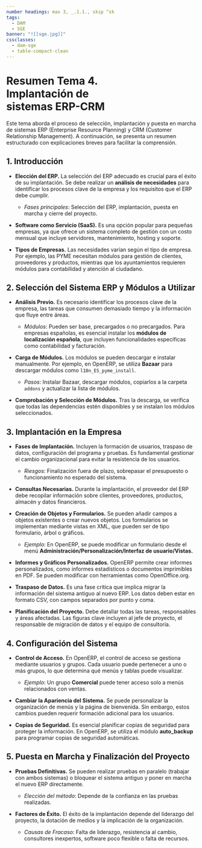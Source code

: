 ```yaml
---
number headings: max 3, _.1.1., skip ^sk
tags:
  - DAM
  - SGE
banner: "![[sge.jpg]]"
cssclasses:
  - dam-sge
  - table-compact-clean
---
```


# **Resumen Tema 4.** <br>Implantación de <br>sistemas ERP-CRM

Este tema aborda el proceso de selección, implantación y puesta en marcha de sistemas ERP (Enterprise Resource Planning) y CRM (Customer Relationship Management). A continuación, se presenta un resumen estructurado con explicaciones breves para facilitar la comprensión.

## 1. Introducción
- **Elección del ERP.** La selección del ERP adecuado es crucial para el éxito de su implantación. Se debe realizar un **análisis de necesidades** para identificar los procesos clave de la empresa y los requisitos que el ERP debe cumplir.
  - *Fases principales*: Selección del ERP, implantación, puesta en marcha y cierre del proyecto.
  
- **Software como Servicio (SaaS).** Es una opción popular para pequeñas empresas, ya que ofrece un sistema completo de gestión con un costo mensual que incluye servidores, mantenimiento, hosting y soporte.

- **Tipos de Empresas.** Las necesidades varían según el tipo de empresa. Por ejemplo, las PYME necesitan módulos para gestión de clientes, proveedores y productos, mientras que los ayuntamientos requieren módulos para contabilidad y atención al ciudadano.

## 2. Selección del Sistema ERP y Módulos a Utilizar
- **Análisis Previo.** Es necesario identificar los procesos clave de la empresa, las tareas que consumen demasiado tiempo y la información que fluye entre áreas.
  - *Módulos*: Pueden ser base, precargados o no precargados. Para empresas españolas, es esencial instalar los **módulos de localización española**, que incluyen funcionalidades específicas como contabilidad y facturación.

- **Carga de Módulos.** Los módulos se pueden descargar e instalar manualmente. Por ejemplo, en OpenERP, se utiliza **Bazaar** para descargar módulos como `l10n_ES_pyme_install`.
  - *Pasos*: Instalar Bazaar, descargar módulos, copiarlos a la carpeta `addons` y actualizar la lista de módulos.

- **Comprobación y Selección de Módulos.** Tras la descarga, se verifica que todas las dependencias estén disponibles y se instalan los módulos seleccionados.

## 3. Implantación en la Empresa
- **Fases de Implantación.** Incluyen la formación de usuarios, traspaso de datos, configuración del programa y pruebas. Es fundamental gestionar el cambio organizacional para evitar la resistencia de los usuarios.
  - *Riesgos*: Finalización fuera de plazo, sobrepasar el presupuesto o funcionamiento no esperado del sistema.

- **Consultas Necesarias.** Durante la implantación, el proveedor del ERP debe recopilar información sobre clientes, proveedores, productos, almacén y datos financieros.

- **Creación de Objetos y Formularios.** Se pueden añadir campos a objetos existentes o crear nuevos objetos. Los formularios se implementan mediante vistas en XML, que pueden ser de tipo formulario, árbol o gráficos.
  - *Ejemplo*: En OpenERP, se puede modificar un formulario desde el menú **Administración/Personalización/Interfaz de usuario/Vistas.**

- **Informes y Gráficos Personalizados.** OpenERP permite crear informes personalizados, como informes estadísticos o documentos imprimibles en PDF. Se pueden modificar con herramientas como OpenOffice.org.

- **Traspaso de Datos.** Es una fase crítica que implica migrar la información del sistema antiguo al nuevo ERP. Los datos deben estar en formato CSV, con campos separados por punto y coma.

- **Planificación del Proyecto.** Debe detallar todas las tareas, responsables y áreas afectadas. Las figuras clave incluyen al jefe de proyecto, el responsable de migración de datos y el equipo de consultoría.

## 4. Configuración del Sistema
- **Control de Acceso.** En OpenERP, el control de acceso se gestiona mediante usuarios y grupos. Cada usuario puede pertenecer a uno o más grupos, lo que determina qué menús y tablas puede visualizar.
  - *Ejemplo*: Un grupo **Comercial** puede tener acceso solo a menús relacionados con ventas.

- **Cambiar la Apariencia del Sistema.** Se puede personalizar la organización de menús y la página de bienvenida. Sin embargo, estos cambios pueden requerir formación adicional para los usuarios.

- **Copias de Seguridad.** Es esencial planificar copias de seguridad para proteger la información. En OpenERP, se utiliza el módulo **auto_backup** para programar copias de seguridad automáticas.

## 5. Puesta en Marcha y Finalización del Proyecto
- **Pruebas Definitivas.** Se pueden realizar pruebas en paralelo (trabajar con ambos sistemas) o bloquear el sistema antiguo y poner en marcha el nuevo ERP directamente.
  - *Elección del método*: Depende de la confianza en las pruebas realizadas.

- **Factores de Éxito.** El éxito de la implantación depende del liderazgo del proyecto, la dotación de medios y la implicación de la organización.
  - *Causas de Fracaso*: Falta de liderazgo, resistencia al cambio, consultores inexpertos, software poco flexible o falta de recursos.
